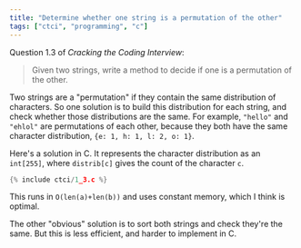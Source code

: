 ```yaml
---
title: "Determine whether one string is a permutation of the other"
tags: ["ctci", "programming", "c"]
---
```


Question 1.3 of _Cracking the Coding Interview_:

> Given two strings, write a method to decide if one is a permutation of the other.

Two strings are a "permutation" if they contain the same distribution of characters.
So one solution is to build this distribution for each string,
and check whether those distributions are the same.
For example, `"hello"` and `"ehlol"` are permutations of each other,
because they both have the same character distribution,
`{e: 1, h: 1, l: 2, o: 1}`.

Here's a solution in C.
It represents the character distribution as an `int[255]`,
where `distrib[c]` gives the count of the character `c`.

```c
{% include ctci/1_3.c %}
```

This runs in `O(len(a)+len(b))` and uses constant memory,
which I think is optimal.

The other "obvious" solution
is to sort both strings and check they're the same.
But this is less efficient,
and harder to implement in C.